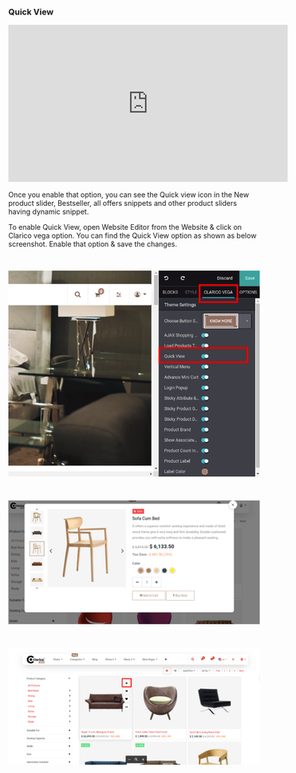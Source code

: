 
### Quick View

<iframe width="560" height="315" src="https://www.youtube.com/embed/DWmFQhMfYwg" title="YouTube video player" frameborder="0" allow="accelerometer; autoplay; clipboard-write; encrypted-media; gyroscope; picture-in-picture" allowfullscreen></iframe>


Once you enable that option, you can see the Quick view icon in the New product slider, Bestseller, all offers snippets and other product sliders having dynamic snippet.


To enable Quick View, open Website Editor from the Website & click on Clarico vega option. You can find the Quick View option as shown as below screenshot. Enable that option & save the changes.


 


![](./images/39-1.png)


 


![](./images/39-2.png)


 


![](./images/39-3.png)



